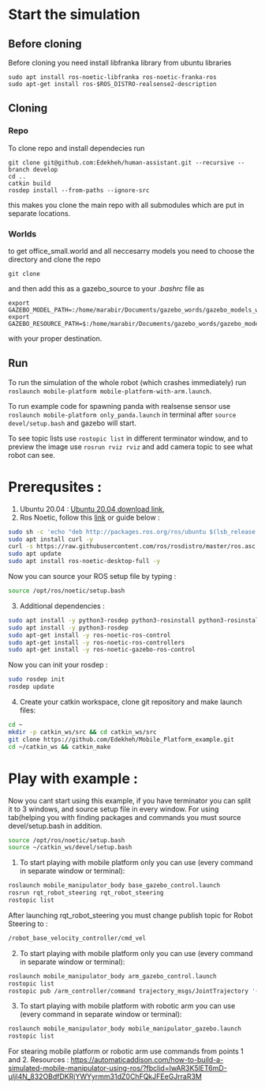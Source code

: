 # Start the simulation

## Before cloning
Before cloning you need  install libfranka library from ubuntu libraries

```
sudo apt install ros-noetic-libfranka ros-noetic-franka-ros
sudo apt-get install ros-$ROS_DISTRO-realsense2-description
```



## Cloning

### Repo

To clone repo and install dependecies run

```
git clone git@github.com:Edekheh/human-assistant.git --recursive --branch develop
cd ..
catkin build
rosdep install --from-paths --ignore-src
```
this makes you clone the main repo with all submodules which are put in separate locations. 

### Worlds
to get office_small.world and all neccesarry models you need to choose the directory and clone the repo

```
git clone 
```
and then add this as a gazebo_source to your *.bashrc* file as

```
export GAZEBO_MODEL_PATH=:/home/marabir/Documents/gazebo_words/gazebo_models_worlds_collection/models
export GAZEBO_RESOURCE_PATH=$:/home/marabir/Documents/gazebo_words/gazebo_models_worlds_collection/worlds

```
with your proper destination.

## Run


To run the simulation of the whole robot (which crashes immediately) run ```roslaunch mobile-platform mobile-platform-with-arm.launch```.

To run example code for spawning panda with realsense sensor use ```roslaunch mobile-platform only_panda.launch``` in terminal after ```source devel/setup.bash``` and gazebo will start. 

To see topic lists use ```rostopic list``` in different terminator window, and to preview the image use ```rosrun rviz rviz``` and add camera topic to see what robot can see.


# Prerequsites :
1. Ubuntu 20.04 :
[Ubuntu 20.04 download link](http://handlebarsjs.com/),
2. Ros Noetic, follow this [link](http://wiki.ros.org/noetic/Installation/Ubuntu)  or guide below : 
  ```sh
  sudo sh -c 'echo "deb http://packages.ros.org/ros/ubuntu $(lsb_release -sc) main" > /etc/apt/sources.list.d/ros-latest.list'
  sudo apt install curl -y
  curl -s https://raw.githubusercontent.com/ros/rosdistro/master/ros.asc | sudo apt-key add -
  sudo apt update
  sudo apt install ros-noetic-desktop-full -y
  ```
  Now you can source your ROS setup file by typing : 
  ``` sh
  source /opt/ros/noetic/setup.bash
  ```
  3. Additional dependencies : 
  ``` sh
sudo apt install -y python3-rosdep python3-rosinstall python3-rosinstall-generator python3-wstool build-essential
sudo apt install -y python3-rosdep
sudo apt-get install -y ros-noetic-ros-control
sudo apt-get install -y ros-noetic-ros-controllers
sudo apt-get install -y ros-noetic-gazebo-ros-control
  ```
  Now you can init your rosdep : 
  ``` sh
sudo rosdep init
rosdep update
  ```
  4. Create your catkin workspace, clone git repository and make launch files: 
   ``` sh
   cd ~
mkdir -p catkin_ws/src && cd catkin_ws/src
git clone https://github.com/Edekheh/Mobile_Platform_example.git
cd ~/catkin_ws && catkin_make
  ```
  # Play with example :
Now you cant start using this example, if you have terminator you can split it to 3 windows, and source setup file in every window. For using tab(helping you with finding packages and commands you must source devel/setup.bash in addition.
  ``` sh
source /opt/ros/noetic/setup.bash
source ~/catkin_ws/devel/setup.bash
  ```
  1. To start playing with mobile platform only you can use (every command in separate window or terminal): 
  ``` sh
roslaunch mobile_manipulator_body base_gazebo_control.launch
rosrun rqt_robot_steering rqt_robot_steering
rostopic list
  ```
  After launching rqt_robot_steering you must change publish topic for Robot Steering to : 
  ``` sh
/robot_base_velocity_controller/cmd_vel
 ```

  2.  To start playing with mobile platform only you can use (every command in separate window or terminal): 
  ``` sh
roslaunch mobile_manipulator_body arm_gazebo_control.launch
rostopic list
rostopic pub /arm_controller/command trajectory_msgs/JointTrajectory '{joint_names: ["arm_base_joint","shoulder_joint", "bottom_wrist_joint", "elbow_joint","top_wrist_joint"], points: [{positions: [-0.1, 0.5, 0.02, 0, 0], time_from_start: [1,0]}]}' -1
  ```

  3.   To start playing with mobile platform with robotic arm you can use (every command in separate window or terminal): 
  ``` sh
roslaunch mobile_manipulator_body mobile_manipulator_gazebo.launch
rostopic list
  ```
  For stearing mobile platform or robotic arm use commands from points 1 and 2.
Resources :  https://automaticaddison.com/how-to-build-a-simulated-mobile-manipulator-using-ros/?fbclid=IwAR3K5lET6mD-uIjI4N_832OBdfDKRjYWYyrmm31dZ0ChFQkJFEeGJrraR3M
